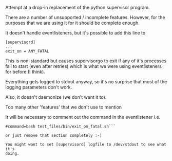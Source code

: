 Attempt at a drop-in replacement of the python supervisor program.

There are a number of unsupported / incomplete features. However, for the
purposes that we are using it for it should be complete enough.

It doesn't handle eventlisteners, but it's possible to add this line to

```
[supervisord]
...
exit_on = ANY_FATAL
```

This is non-standard but causes supervisorgo to exit if any of it's processes
fail to start (even after retries) which is what we were using eventlisteners
for before (I think).

Everything gets logged to stdout anyway, so it's no surprise that most of the
logging parameters don't work.

Also, it doesn't daemonize (we don't want it to).

Too many other 'features' that we don't use to mention

It will be necessary to comment out the command in the eventlistener i.e.
```[eventlistener:fatal_check]
#command=bash test_files/bin/exit_on_fatal.sh```

or just remove that section completely :-)

You might want to set [supervisord] logfile to /dev/stdout to see what it's
doing.
